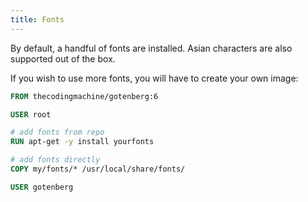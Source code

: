 ```yaml
---
title: Fonts
---
```


By default, a handful of fonts are installed. Asian characters are also supported out of the box.

If you wish to use more fonts, you will have to create your own image:

```Dockerfile
FROM thecodingmachine/gotenberg:6

USER root

# add fonts from repo
RUN apt-get -y install yourfonts

# add fonts directly
COPY my/fonts/* /usr/local/share/fonts/

USER gotenberg
```
